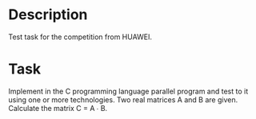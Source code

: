 # Description
Test task for the competition from HUAWEI.
# Task
Implement in the C programming language parallel program and test to it using one or more technologies.
Two real matrices A and B are given. Calculate the matrix C = A ∙ B.